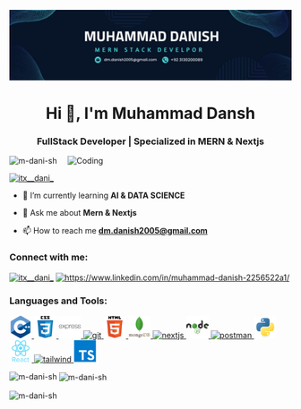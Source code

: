 ![MasterHead](https://github.com/m-dani-sh/cover-image/blob/main/coverimage.jpeg)

<h1 align="center">Hi 👋, I'm Muhammad Dansh</h1>
<h3 align="center">FullStack Developer | Specialized in MERN & Nextjs</h3>
<img align="right" alt="Coding" width="400" src="https://raw.githubusercontent.com/TheDudeThatCode/TheDudeThatCode/master/Assets/Developer.gif"> 
<p align="left"> <img src="https://komarev.com/ghpvc/?username=m-dani-sh&label=Profile%20views&color=0e75b6&style=flat" alt="m-dani-sh" /> </p>

<p align="left"> <a href="https://twitter.com/itx__dani_" target="blank"><img src="https://img.shields.io/twitter/follow/itx__dani_?logo=twitter&style=for-the-badge" alt="itx__dani_" /></a> </p>

- 🌱 I’m currently learning **AI & DATA SCIENCE**

- 💬 Ask me about **Mern & Nextjs**

- 📫 How to reach me **dm.danish2005@gmail.com**

<h3 align="left">Connect with me:</h3>
<p align="left">
<a href="https://twitter.com/itx__dani_" target="_blank"><img align="center" src="https://raw.githubusercontent.com/rahuldkjain/github-profile-readme-generator/master/src/images/icons/Social/twitter.svg" alt="itx__dani_" height="30" width="40" /></a>
<a href="https://www.linkedin.com/in/muhammad-danish-2256522a1/" target="_blank"><img align="center" src="https://raw.githubusercontent.com/rahuldkjain/github-profile-readme-generator/master/src/images/icons/Social/linked-in-alt.svg" alt="https://www.linkedin.com/in/muhammad-danish-2256522a1/" height="30" width="40" /></a>
</p>

<h3 align="left">Languages and Tools:</h3>
<p align="left"> <a href="https://www.w3schools.com/cpp/" target="_blank" rel="noreferrer"> <img src="https://raw.githubusercontent.com/devicons/devicon/master/icons/cplusplus/cplusplus-original.svg" alt="cplusplus" width="40" height="40"/> </a> <a href="https://www.w3schools.com/css/" target="_blank" rel="noreferrer"> <img src="https://raw.githubusercontent.com/devicons/devicon/master/icons/css3/css3-original-wordmark.svg" alt="css3" width="40" height="40"/> </a> <a href="https://expressjs.com" target="_blank" rel="noreferrer"> <img src="https://raw.githubusercontent.com/devicons/devicon/master/icons/express/express-original-wordmark.svg" alt="express" width="40" height="40"/> </a> <a href="https://git-scm.com/" target="_blank" rel="noreferrer"> <img src="https://www.vectorlogo.zone/logos/git-scm/git-scm-icon.svg" alt="git" width="40" height="40"/> </a> <a href="https://www.w3.org/html/" target="_blank" rel="noreferrer"> <img src="https://raw.githubusercontent.com/devicons/devicon/master/icons/html5/html5-original-wordmark.svg" alt="html5" width="40" height="40"/> </a> <a href="https://www.mongodb.com/" target="_blank" rel="noreferrer"> <img src="https://raw.githubusercontent.com/devicons/devicon/master/icons/mongodb/mongodb-original-wordmark.svg" alt="mongodb" width="40" height="40"/> </a> <a href="https://nextjs.org/" target="_blank" rel="noreferrer"> <img src="https://cdn.worldvectorlogo.com/logos/nextjs-2.svg" alt="nextjs" width="40" height="40"/> </a> <a href="https://nodejs.org" target="_blank" rel="noreferrer"> <img src="https://raw.githubusercontent.com/devicons/devicon/master/icons/nodejs/nodejs-original-wordmark.svg" alt="nodejs" width="40" height="40"/> </a> <a href="https://postman.com" target="_blank" rel="noreferrer"> <img src="https://www.vectorlogo.zone/logos/getpostman/getpostman-icon.svg" alt="postman" width="40" height="40"/> </a> <a href="https://www.python.org" target="_blank" rel="noreferrer"> <img src="https://raw.githubusercontent.com/devicons/devicon/master/icons/python/python-original.svg" alt="python" width="40" height="40"/> </a> <a href="https://reactjs.org/" target="_blank" rel="noreferrer"> <img src="https://raw.githubusercontent.com/devicons/devicon/master/icons/react/react-original-wordmark.svg" alt="react" width="40" height="40"/> </a> <a href="https://tailwindcss.com/" target="_blank" rel="noreferrer"> <img src="https://www.vectorlogo.zone/logos/tailwindcss/tailwindcss-icon.svg" alt="tailwind" width="40" height="40"/> </a> <a href="https://www.typescriptlang.org/" target="_blank" rel="noreferrer"> <img src="https://raw.githubusercontent.com/devicons/devicon/master/icons/typescript/typescript-original.svg" alt="typescript" width="40" height="40"/> </a> </p>

<p><img align="left" src="https://github-readme-stats.vercel.app/api/top-langs?username=m-dani-sh&show_icons=true&locale=en&layout=compact" alt="m-dani-sh" /></p>

<p>&nbsp;<img align="center" src="https://github-readme-stats.vercel.app/api?username=m-dani-sh&show_icons=true&locale=en" alt="m-dani-sh" /></p>

<p><img align="center" src="https://github-readme-streak-stats.herokuapp.com/?user=m-dani-sh&" alt="m-dani-sh" /></p>

